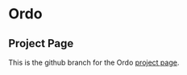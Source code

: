 Ordo
==============

Project Page
--------------

This is the github branch for the Ordo [project page](http://tomcrypto.github.com/Ordo/).

